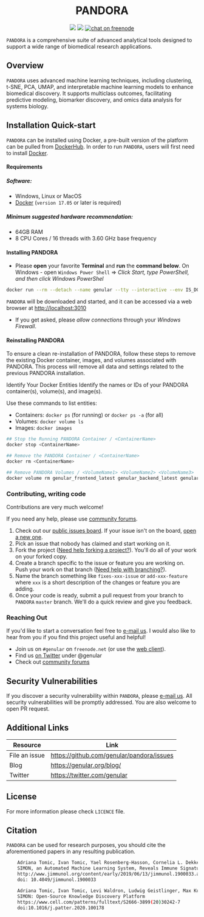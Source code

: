 <div align="center">
    <!-- 
    <p align="center">
        <a href="https://genular.org" target="_blank">
            <img width="200" src="https://github.com/genular/pandora/raw/master/.github/static/favicon.png"></a>
    </p>
    -->
    <h1>PANDORA</h1>
    <p align="center">
        <a href="https://crowdin.com/project/genular" alt="Help us translate">
            <img src="https://d322cqt584bo4o.cloudfront.net/genular/localized.svg" /></a>
        <a href="#reposize">
            <img src="https://img.shields.io/github/repo-size/genular/pandora.svg" /></a>
        <a href="http://webchat.freenode.net/?randomnick=1&channels=genular&uio=d4" alt="chat on freenode">
            <img src="https://img.shields.io/badge/chat-on%20freenode-brightgreen.svg" alt="chat on freenode"></a>
    </p>
</div>

`PANDORA` is a comprehensive suite of advanced analytical tools designed to support a wide range of biomedical research applications.

## Overview
`PANDORA` uses advanced machine learning techniques, including clustering, t-SNE, PCA, UMAP, and interpretable machine learning models to enhance biomedical discovery. It supports multiclass outcomes, facilitating predictive modeling, biomarker discovery, and omics data analysis for systems biology.

## Installation Quick-start

`PANDORA` can be installed using Docker, a pre-built version of the platform can be pulled from [DockerHub](https://hub.docker.com/). In order to run `PANDORA`, users will first need to install [Docker](https://www.docker.com/).

#### Requirements

##### Software:

-   Windows, Linux or MacOS
-   [Docker](https://docs.docker.com/engine/installation/) (`version 17.05` or later is required)

##### Minimum suggested hardware recommendation:

-   64GB RAM
-   8 CPU Cores / 16 threads with 3.60 GHz base frequency

#### Installing PANDORA

-   Please **open** your favorite **Terminal** and **run** the **command below**. On Windows - open `Windows Power Shell` => _Click Start, type PowerShell, and then click Windows PowerShel_

```bash
docker run --rm --detach --name genular --tty --interactive --env IS_DOCKER='true' --env TZ=Europe/London --oom-kill-disable --volume genular_frontend_latest:/var/www/genular/pandora --volume genular_backend_latest:/var/www/genular/pandora-backend --volume genular_data_latest:/mnt/usrdata --publish 3010:3010 --publish 3011:3011 --publish 3012:3012 --publish 3013:3013 genular/pandora:latest
```

`PANDORA` will be downloaded and started, and it can be accessed via a web browser at [http://localhost:3010](http://localhost:3010)

-   If you get asked, please _allow connections_ through your _Windows Firewall_.

#### Reinstalling PANDORA

To ensure a clean re-installation of PANDORA, follow these steps to remove the existing Docker container, images, and volumes associated with PANDORA. This process will remove all data and settings related to the previous PANDORA installation.

Identify Your Docker Entities
Identify the names or IDs of your PANDORA container(s), volume(s), and image(s). 

Use these commands to list entities:

-   Containers: `docker ps` (for running) or `docker ps -a` (for all)
-   Volumes: `docker volume ls`
-   Images: `docker images`

```bash
## Stop the Running PANDORA Container / <ContainerName>
docker stop <ContainerName>

## Remove the PANDORA Container / <ContainerName>
docker rm <ContainerName>

## Remove PANDORA Volumes / <VolumeName1> <VolumeName2> <VolumeName3>
docker volume rm genular_frontend_latest genular_backend_latest genular_data_latest
```

### Contributing, writing code

Contributions are very much welcome!

If you need any help, please use [community forums](https://community.genular.org).

1. Check out our [public issues board][0]. If your issue isn't on the board, [open a new one][1].
2. Pick an issue that nobody has claimed and start working on it.
3. Fork the project ([Need help forking a project?][3]). You'll do all of your work on your forked copy.
4. Create a branch specific to the issue or feature you are working on. Push your work on that branch ([Need help with branching?][4]).
5. Name the branch something like `fixes-xxx-issue` or `add-xxx-feature` where `xxx` is a short description of the changes or feature you are adding.
6. Once your code is ready, submit a pull request from your branch to `PANDORA` `master` branch. We'll do a quick review and give you feedback.

[0]: https://github.com/genular/pandora/issues
[1]: https://github.com/genular/pandora/issues/new/choose
[3]: https://help.github.com/articles/fork-a-repo/
[4]: https://github.com/Kunena/Kunena-Forum/wiki/Create-a-new-branch-with-git-and-manage-branches

### Reaching Out

If you'd like to start a conversation feel free to [e-mail us](mailto:info@genular.com).
I would also like to hear from you if you find this project useful and helpful!

-   Join us on `#genular` on `freenode.net` (or use the [web client](https://webchat.freenode.net/?channels=genular)).
-   Find us [on Twitter](https://twitter.com/genular) under @genular
-   Check out [community forums](https://community.genular.org)

## Security Vulnerabilities

If you discover a security vulnerability within `PANDORA`, please [e-mail us](mailto:info@genular.com). All security vulnerabilities will be promptly addressed. You are also welcome to open PR request.

## Additional Links

| Resource      | Link                                             |
| ------------- | ------------------------------------------------ |
| File an issue | https://github.com/genular/pandora/issues |
| Blog          | https://genular.org/blog/                        |
| Twitter       | https://twitter.com/genular                      |

## License

For more information please check `LICENCE` file.

## Citation

`PANDORA` can be used for research purposes, you should cite
the aforementioned papers in any resulting publication.

```bash
    Adriana Tomic, Ivan Tomic, Yael Rosenberg-Hasson, Cornelia L. Dekker, Holden T. Maecker, Mark M. Davis.
    SIMON, an Automated Machine Learning System, Reveals Immune Signatures of Influenza Vaccine Responses
    http://www.jimmunol.org/content/early/2019/06/13/jimmunol.1900033.abstract
    doi: 10.4049/jimmunol.1900033
```

```bash
    Adriana Tomic, Ivan Tomic, Levi Waldron, Ludwig Geistlinger, Max Kuhn, Rachel L. Spreng, Lindsay C. Dahora, Kelly E. Seaton, Georgia Tomaras, Jennifer Hill, Niharika A. Duggal, Ross D. Pollock, Norman R. Lazarus, Stephen D.R. Harridge, Janet M. Lord, Purvesh Khatri, Andrew J. Pollard, Mark M. Davis.
    SIMON: Open-Source Knowledge Discovery Platform
    https://www.cell.com/patterns/fulltext/S2666-3899(20)30242-7
    doi:10.1016/j.patter.2020.100178
```
